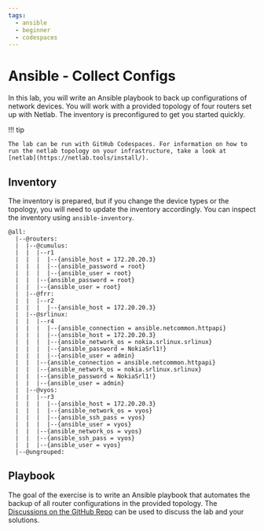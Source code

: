 ```yaml
---
tags:
  - ansible
  - beginner
  - codespaces
---
```


# Ansible - Collect Configs


In this lab, you will write an Ansible playbook to back up configurations of network devices. You will work with a provided topology of four routers set up with Netlab. The inventory is preconfigured to get you started quickly.

!!! tip

    The lab can be run with GitHub Codespaces. For information on how to run the netlab topology on your infrastructure, take a look at [netlab](https://netlab.tools/install/).

## Inventory

The inventory is prepared, but if you change the device types or the topology, you will need to update the inventory accordingly. You can inspect the inventory using `ansible-inventory`.

``` titel="ansible-inventory -i inventory.yaml --graph --vars"
@all:
  |--@routers:
  |  |--@cumulus:
  |  |  |--r1
  |  |  |  |--{ansible_host = 172.20.20.3}
  |  |  |  |--{ansible_password = root}
  |  |  |  |--{ansible_user = root}
  |  |  |--{ansible_password = root}
  |  |  |--{ansible_user = root}
  |  |--@frr:
  |  |  |--r2
  |  |  |  |--{ansible_host = 172.20.20.3}
  |  |--@srlinux:
  |  |  |--r4
  |  |  |  |--{ansible_connection = ansible.netcommon.httpapi}
  |  |  |  |--{ansible_host = 172.20.20.3}
  |  |  |  |--{ansible_network_os = nokia.srlinux.srlinux}
  |  |  |  |--{ansible_password = NokiaSrl1!}
  |  |  |  |--{ansible_user = admin}
  |  |  |--{ansible_connection = ansible.netcommon.httpapi}
  |  |  |--{ansible_network_os = nokia.srlinux.srlinux}
  |  |  |--{ansible_password = NokiaSrl1!}
  |  |  |--{ansible_user = admin}
  |  |--@vyos:
  |  |  |--r3
  |  |  |  |--{ansible_host = 172.20.20.3}
  |  |  |  |--{ansible_network_os = vyos}
  |  |  |  |--{ansible_ssh_pass = vyos}
  |  |  |  |--{ansible_user = vyos}
  |  |  |--{ansible_network_os = vyos}
  |  |  |--{ansible_ssh_pass = vyos}
  |  |  |--{ansible_user = vyos}
  |--@ungrouped:
```

## Playbook

The goal of the exercise is to write an Ansible playbook that automates the backup of all router configurations in the provided topology. The [Discussions on the GitHub Repo](https://github.com/NetAutLabs/ansible_collect_configs/discussions) can be used to discuss the lab and your solutions. 
